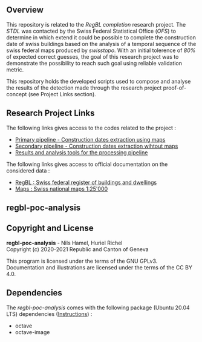## Overview

This repository is related to the _RegBL completion_ research project. The _STDL_ was contacted by the Swiss Federal Statistical Office (_OFS_) to determine in which extend it could be possible to complete the construction date of swiss buildings based on the analysis of a temporal sequence of the swiss federal maps produced by _swisstopo_. With an initial tolerence of _80%_ of expected correct guesses, the goal of this research project was to demonstrate the possibility to reach such goal using reliable validation metric.

This repository holds the developed scripts used to compose and analyse the results of the detection made through the research project proof-of-concept (see Project Links section).

## Research Project Links

The following links gives access to the codes related to the project :

* [Primary pipeline - Construction dates extraction using maps](https://github.com/swiss-territorial-data-lab/regbl-poc)
* [Secondary pipeline - Construction dates extraction wihtout maps](https://github.com/swiss-territorial-data-lab/intYEARpolator)
* [Results and analysis tools for the processing pipeline](https://github.com/swiss-territorial-data-lab/regbl-poc-analysis)

The following links gives access to official documentation on the considered data :

* [RegBL : Swiss federal register of buildings and dwellings](https://www.bfs.admin.ch/bfs/en/home/registers/federal-register-buildings-dwellings.html)
* [Maps : Swiss national maps 1:25'000](https://shop.swisstopo.admin.ch/en/products/maps/national/lk25)

## regbl-poc-analysis


## Copyright and License

**regbl-poc-analysis** - Nils Hamel, Huriel Richel <br >
Copyright (c) 2020-2021 Republic and Canton of Geneva

This program is licensed under the terms of the GNU GPLv3. Documentation and illustrations are licensed under the terms of the CC BY 4.0.

## Dependencies

The _regbl-poc-analysis_ comes with the following package (Ubuntu 20.04 LTS) dependencies ([Instructions](DEPEND.md)) :

* octave
* octave-image

